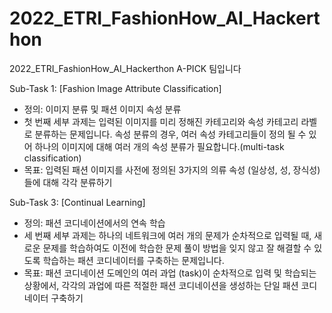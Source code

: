 # 2022_ETRI_FashionHow_AI_Hackerthon


2022_ETRI_FashionHow_AI_Hackerthon A-PICK 팀입니다


Sub-Task 1: [Fashion Image Attribute Classification]
- 정의: 이미지 분류 및 패션 이미지 속성 분류
- 첫 번째 세부 과제는 입력된 이미지를 미리 정해진 카테고리와 속성 카테고리 라벨로 분류하는 문제입니다. 속성 분류의 경우, 여러 속성 카테고리들이 정의 될 수 있어 하나의 이미지에 대해 여러 개의 속성 분류가 필요합니다.(multi-task classification)
- 목표: 입력된 패션 이미지를 사전에 정의된 3가지의 의류 속성 (일상성, 성, 장식성)들에 대해 각각 분류하기


Sub-Task 3: [Continual Learning]
- 정의: 패션 코디네이션에서의 연속 학습
- 세 번째 세부 과제는 하나의 네트워크에 여러 개의 문제가 순차적으로 입력될 때, 새로운 문제를 학습하여도 이전에 학습한 문제 풀이 방법을 잊지 않고 잘 해결할 수 있도록 학습하는 패션 코디네이터를 구축하는 문제입니다.
- 목표: 패션 코디네이션 도메인의 여러 과업 (task)이 순차적으로 입력 및 학습되는 상황에서, 각각의 과업에 따른 적절한 패션 코디네이션을 생성하는 단일 패션 코디네이터 구축하기
